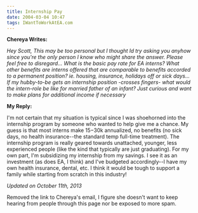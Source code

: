 ```yaml
---
title: Internship Pay
date: 2004-03-04 10:47
tags: IWantToWorkAtEA.com
---
```

**Chereya Writes:**

*Hey Scott, This may be too personal but I thought Id try asking you anyhow since you're the only person I know who might share the answer. Please feel free to disregard... What is the basic pay rate for EA interns? What other benefits are interns offered that are comparable to benefits accorded to a permanent position? ie. housing, insurance, holidays off or sick days... If my hubby-to-be gets an internship position -crosses fingers- what would the intern-role be like for married father of an infant? Just curious and want to make plans for additional income if necessary*

**My Reply:**

I'm not certain that my situation is typical since I was shoehorned into the internship program by someone who wanted to help give me a chance. My guess is that most interns make $15-$30k annualized, no benefits (no sick days, no health insurance--the standard temp full-time treatment). The internship program is really geared towards unattached, younger, less experienced people (like the kind that typically are just graduating). For my own part, I'm subsidizing my internship from my savings. I see it as an investment (as does EA, I think) and I've budgeted accordingly--I have my own health insurance, dental, etc. I think it would be tough to support a family while starting from scratch in this industry!

*Updated on October 11th, 2013*

Removed the link to Chereya's email, I figure she doesn't want to keep hearing from people through this page nor be exposed to more spam.
